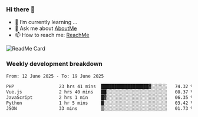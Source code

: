 ### Hi there 👋

- 🌱 I’m currently learning ...
- 💬 Ask me about [AboutMe](https://www.itzcy.com/about)
- 📫 How to reach me: [ReachMe](https://www.itzcy.com/about)

![ReadMe Card](https://github-readme-stats-ten-gilt.vercel.app/api?username=SuperChenYun&show_icons=true&title_color=fff&icon_color=79ff97&text_color=9f9f9f&bg_color=151515&hide_border=true)

### Weekly development breakdown
<!--START_SECTION:waka-->

```txt
From: 12 June 2025 - To: 19 June 2025

PHP                 23 hrs 41 mins  ██████████████████▓░░░░░░   74.32 %
Vue.js              2 hrs 40 mins   ██░░░░░░░░░░░░░░░░░░░░░░░   08.37 %
JavaScript          2 hrs 1 min     █▓░░░░░░░░░░░░░░░░░░░░░░░   06.35 %
Python              1 hr 5 mins     █░░░░░░░░░░░░░░░░░░░░░░░░   03.42 %
JSON                33 mins         ▒░░░░░░░░░░░░░░░░░░░░░░░░   01.73 %
```

<!--END_SECTION:waka-->
